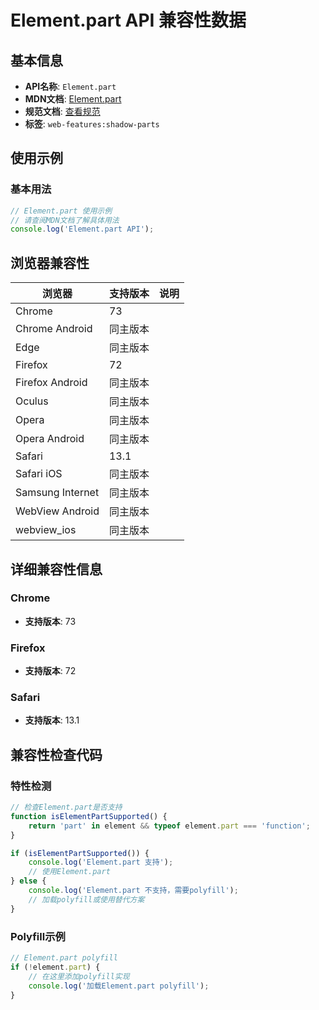 # Element.part API 兼容性数据

## 基本信息

- **API名称**: `Element.part`
- **MDN文档**: [Element.part](https://developer.mozilla.org/docs/Web/API/Element/part)
- **规范文档**: [查看规范](https://drafts.csswg.org/css-shadow-parts/#idl)
- **标签**: `web-features:shadow-parts`

## 使用示例

### 基本用法

```javascript
// Element.part 使用示例
// 请查阅MDN文档了解具体用法
console.log('Element.part API');
```

## 浏览器兼容性

| 浏览器 | 支持版本 | 说明 |
|--------|----------|------|
| Chrome | 73 |  |
| Chrome Android | 同主版本 |  |
| Edge | 同主版本 |  |
| Firefox | 72 |  |
| Firefox Android | 同主版本 |  |
| Oculus | 同主版本 |  |
| Opera | 同主版本 |  |
| Opera Android | 同主版本 |  |
| Safari | 13.1 |  |
| Safari iOS | 同主版本 |  |
| Samsung Internet | 同主版本 |  |
| WebView Android | 同主版本 |  |
| webview_ios | 同主版本 |  |

## 详细兼容性信息

### Chrome

- **支持版本**: 73

### Firefox

- **支持版本**: 72

### Safari

- **支持版本**: 13.1

## 兼容性检查代码

### 特性检测

```javascript
// 检查Element.part是否支持
function isElementPartSupported() {
    return 'part' in element && typeof element.part === 'function';
}

if (isElementPartSupported()) {
    console.log('Element.part 支持');
    // 使用Element.part
} else {
    console.log('Element.part 不支持，需要polyfill');
    // 加载polyfill或使用替代方案
}
```

### Polyfill示例

```javascript
// Element.part polyfill
if (!element.part) {
    // 在这里添加polyfill实现
    console.log('加载Element.part polyfill');
}
```

